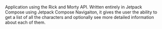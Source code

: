Application using the Rick and Morty API. Written entirely in Jetpack Compose using Jetpack Compose Navigaiton, it gives the user the ability to get a list of all the characters and optionally see more detailed information about each of them.
